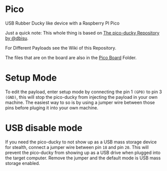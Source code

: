 # Pico
USB Rubber Ducky like device with a Raspberry PI Pico 

Just a quick note: This whole thing is based on [The pico-ducky Repository by @dbisu](https://github.com/dbisu/pico-ducky).

For Different Payloads see the Wiki of this Repository.

The files that are on the board are also in the [Pico Board](https://github.com/Li-amK/pico/tree/main/Pico%20Board) Folder.

# Setup Mode

To edit the payload, enter setup mode by connecting the pin 1 `(GP0)` to pin 3 `(GND)`, this will stop the pico-ducky from injecting the payload in your own machine. The easiest way to so is by using a jumper wire between those pins before pluging it into your own machine.

# USB disable mode

If you need the pico-ducky to not show up as a USB mass storage device for stealth, connect a jumper wire between pin `18` and pin `20`. This will prevent the pico-ducky from showing up as a USB drive when plugged into the target computer.
Remove the jumper and the default mode is USB mass storage enabled.
